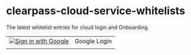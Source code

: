# clearpass-cloud-service-whitelists

The latest whitelist entries for cloud login and Onboarding.


|  	|  	|
|---	|---	|
| [![Sign in with Google](https://developers.google.com/identity/images/btn_google_signin_dark_normal_web.png "Sign in with Google")](cloud-login/cloud-login_github.md) 	| Google Login 	|
|  	|  	|


